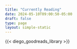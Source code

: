 ```yaml
---
title: "Currently Reading"
date: 2024-05-10T09:00:50-05:00
draft: false
type: page
layout: simple-static
---
```


{{< diego_goodreads_library >}}
